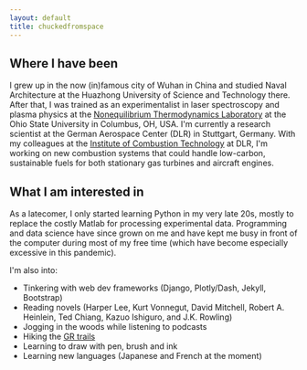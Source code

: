 ```yaml
---
layout: default
title: chuckedfromspace
---
```


## Where I have been

I grew up in the now (in)famous city of Wuhan in China
and studied Naval Architecture at the Huazhong University of Science and Technology there.
After that, I was trained as an experimentalist in laser spectroscopy and plasma physics at the [Nonequilibrium Thermodynamics Laboratory](https://netl.engineering.osu.edu/) at the Ohio State University in Columbus, OH, USA.
I'm currently a research scientist at the German Aerospace Center (DLR) in Stuttgart, Germany.
With my colleagues at the [Institute of Combustion Technology](https://www.dlr.de/vt/) at DLR, I'm working on new combustion systems that could handle low-carbon, sustainable fuels for both stationary gas turbines and aircraft engines.

## What I am interested in

As a latecomer, I only started learning Python in my very late 20s, mostly to replace the costly Matlab for processing experimental data. Programming and data science have since grown on me and have kept me busy in front of the computer during most of my free time (which have become especially excessive in this pandemic).

I'm also into:

- Tinkering with web dev frameworks (Django, Plotly/Dash, Jekyll, Bootstrap)
- Reading novels (Harper Lee, Kurt Vonnegut, David Mitchell, Robert A. Heinlein, Ted Chiang, Kazuo Ishiguro, and J.K. Rowling)
- Jogging in the woods while listening to podcasts
- Hiking the [GR trails](https://en.wikipedia.org/wiki/GR_footpath)
- Learning to draw with pen, brush and ink
- Learning new languages (Japanese and French at the moment)
